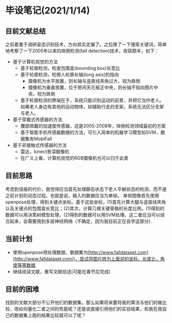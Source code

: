 # 毕设笔记(2021/1/14)

## 目前文献总结
之前着重于调研姿态识别技术，方向其实走偏了。之后换了一下搜索关键词，简单地考察了一下2005年以来的摔倒检测(fall detection)技术，收获颇丰，如下：
- 基于计算机视觉的方法
	- 基于轮廓检测，检查包围盒(bounding box)长宽比
	- 基于轮廓检测，检擦人轮廓长轴(long axis)的指向
		- 摄像机为水平放置，则长轴与竖直线夹角过大，视为跌倒
		- 摄像机为垂直放置，位于房间天花板正中央，则长轴不指向图片中央，视为跌倒
	- 基于轮廓检测的弊端在于，系统只能识别运动的前景，并把它当作老人。如果老人身边有其他的运动物体，如辅助行走的支架，系统无法区分支架与老人。
- 基于穿戴式传感器的方法
	- 腰部佩戴的加速度传感器，这是2005-2008年，摔倒检测领域最初的方案
	- 基于智能手机传感器数据的方法，可引入简单的机器学习模型如SVM，数据集有MobiFall
- 基于非接触式传感器的方法
	- 雷达，kinect景深摄像机
	- 在广义上看，计算机视觉的RGB摄像机也可以归于此类

## 目前思路
考虑到误报的代价，我觉得应当首先处理静态状态下老人平躺状态的检测，而不是之前计划的动态过程。也就是说，输入的数据应当为单帧。
单帧图像首先使用openpose处理，得到关键点坐标。基于这些坐标，(1)首先计算大腿与竖直线夹角以及关键点的包围盒长宽比；(2)其次，计算几根关键骨骼的长度比例。(1)得到的数据可以用决策树模型处理，(2)得到的数据可以用SVM处理。这二者应当可以综合起来，会需要用到多层神经网络（不确定，因为我目前正在自学这部分).

## 当前计划
- 使用openpose预处理数据，数据集为[http://www.falldataset.com](http://www.falldataset.com/)，尝试将图片转为上面说的坐标，长度比，角度等等数据
- 继续阅读文献，重写文献综述(可能在春节后完成)


## 目前的困难
找到的文献大部分不公开他们的数据集。那么如果将来要将我的算法与他们的做比较，改如何量化二者之间的性能呢？还是说直接引用他们的实验结果，和我在我自己的数据集上跑的结果比较就可以了呢？






















